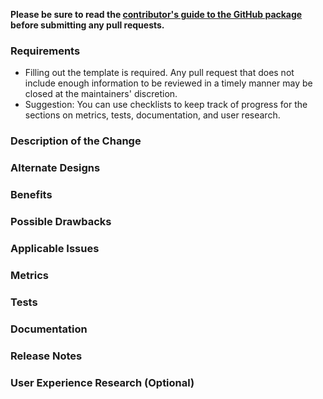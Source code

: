**Please be sure to read the [contributor's guide to the GitHub package](https://github.com/atom/github/blob/master/CONTRIBUTING.md) before submitting any pull requests.**

### Requirements

* Filling out the template is required. Any pull request that does not include enough information to be reviewed in a timely manner may be closed at the maintainers' discretion.
* Suggestion: You can use checklists to keep track of progress for the sections on metrics, tests, documentation, and user research.

### Description of the Change

<!--

We must be able to understand the design of your change from this description. If we can't get a good idea of what the code will be doing from the description here, the pull request may be closed at the maintainers' discretion. Keep in mind that the maintainer reviewing this PR may not be familiar with or have worked with the code here recently, so please walk us through the concepts.

-->

### Alternate Designs

<!-- Explain what other alternates were considered and why the proposed version was selected -->

### Benefits

<!-- What benefits will be realized by the code change? -->

### Possible Drawbacks

<!-- What are the possible side-effects or negative impacts of the code change? -->

### Applicable Issues

<!-- Enter any applicable Issues here -->

### Metrics

<!-- What metrics are associated with this code change and what questions can they help us answer? Write "N/A" if not applicable. -->

### Tests

<!-- 

How did you verify that your change has the desired effects?
- How did you verify that all new functionality works as expected?
- How did you verify that all changed functionality works as expected?
- How did you verify that the change has not introduced any regressions?

What unit or integration tests were (or will be) added to help protect against future regressions? 
For manual testing, be sure to describe in detail the actions you performed (including buttons you clicked, text you typed, commands you ran, etc.), and the results you observed.
If you chose not to include a specific test, please explain why. 

Write "N/A" if not applicable. 

-->

### Documentation

<!-- Describe the documentation added or improved. Write "N/A" if not applicable. -->

### Release Notes

<!--

Please describe the changes in a single line that explains this improvement in
terms that a user can understand.  This text will be used in Atom's release notes.

If this change is not user-facing or notable enough to be included in release notes
you may use the strings "Not applicable" or "N/A" here.

Examples:

- The GitHub package now allows you to add co-authors to commits.
- Fixed an issue where the merge message did not show up in the commit message box.
- Increased the performance of rendering diffs.

-->

### User Experience Research (Optional)

<!-- If this change would benefit from UXR, please state assumptions or hypotheses and specify if they are to be validated before or after releasing. Examples include investigating discoverability, verifying performance improvements, tracking metrics, etc. -->

